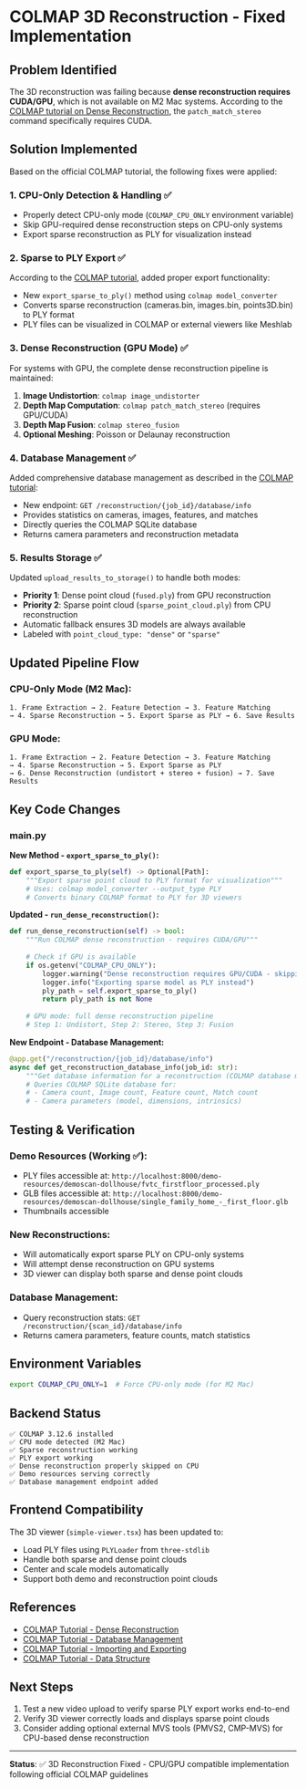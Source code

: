 # COLMAP 3D Reconstruction - Fixed Implementation

## Problem Identified

The 3D reconstruction was failing because **dense reconstruction requires CUDA/GPU**, which is not available on M2 Mac systems. According to the [COLMAP tutorial on Dense Reconstruction](https://colmap.github.io/tutorial.html#dense-reconstruction), the `patch_match_stereo` command specifically requires CUDA.

## Solution Implemented

Based on the official COLMAP tutorial, the following fixes were applied:

### 1. CPU-Only Detection & Handling ✅
- Properly detect CPU-only mode (`COLMAP_CPU_ONLY` environment variable)
- Skip GPU-required dense reconstruction steps on CPU-only systems
- Export sparse reconstruction as PLY for visualization instead

### 2. Sparse to PLY Export ✅
According to the [COLMAP tutorial](https://colmap.github.io/tutorial.html#importing-and-exporting), added proper export functionality:
- New `export_sparse_to_ply()` method using `colmap model_converter`
- Converts sparse reconstruction (cameras.bin, images.bin, points3D.bin) to PLY format
- PLY files can be visualized in COLMAP or external viewers like Meshlab

### 3. Dense Reconstruction (GPU Mode) ✅
For systems with GPU, the complete dense reconstruction pipeline is maintained:
1. **Image Undistortion**: `colmap image_undistorter`
2. **Depth Map Computation**: `colmap patch_match_stereo` (requires GPU/CUDA)
3. **Depth Map Fusion**: `colmap stereo_fusion`
4. **Optional Meshing**: Poisson or Delaunay reconstruction

### 4. Database Management ✅
Added comprehensive database management as described in the [COLMAP tutorial](https://colmap.github.io/tutorial.html#database-management):
- New endpoint: `GET /reconstruction/{job_id}/database/info`
- Provides statistics on cameras, images, features, and matches
- Directly queries the COLMAP SQLite database
- Returns camera parameters and reconstruction metadata

### 5. Results Storage ✅
Updated `upload_results_to_storage()` to handle both modes:
- **Priority 1**: Dense point cloud (`fused.ply`) from GPU reconstruction
- **Priority 2**: Sparse point cloud (`sparse_point_cloud.ply`) from CPU reconstruction
- Automatic fallback ensures 3D models are always available
- Labeled with `point_cloud_type: "dense"` or `"sparse"`

## Updated Pipeline Flow

### CPU-Only Mode (M2 Mac):
```
1. Frame Extraction → 2. Feature Detection → 3. Feature Matching 
→ 4. Sparse Reconstruction → 5. Export Sparse as PLY → 6. Save Results
```

### GPU Mode:
```
1. Frame Extraction → 2. Feature Detection → 3. Feature Matching 
→ 4. Sparse Reconstruction → 5. Export Sparse as PLY 
→ 6. Dense Reconstruction (undistort + stereo + fusion) → 7. Save Results
```

## Key Code Changes

### main.py

**New Method - `export_sparse_to_ply()`:**
```python
def export_sparse_to_ply(self) -> Optional[Path]:
    """Export sparse point cloud to PLY format for visualization"""
    # Uses: colmap model_converter --output_type PLY
    # Converts binary COLMAP format to PLY for 3D viewers
```

**Updated - `run_dense_reconstruction()`:**
```python
def run_dense_reconstruction(self) -> bool:
    """Run COLMAP dense reconstruction - requires CUDA/GPU"""
    
    # Check if GPU is available
    if os.getenv("COLMAP_CPU_ONLY"):
        logger.warning("Dense reconstruction requires GPU/CUDA - skipping on CPU-only system")
        logger.info("Exporting sparse model as PLY instead")
        ply_path = self.export_sparse_to_ply()
        return ply_path is not None
    
    # GPU mode: full dense reconstruction pipeline
    # Step 1: Undistort, Step 2: Stereo, Step 3: Fusion
```

**New Endpoint - Database Management:**
```python
@app.get("/reconstruction/{job_id}/database/info")
async def get_reconstruction_database_info(job_id: str):
    """Get database information for a reconstruction (COLMAP database management)"""
    # Queries COLMAP SQLite database for:
    # - Camera count, Image count, Feature count, Match count
    # - Camera parameters (model, dimensions, intrinsics)
```

## Testing & Verification

### Demo Resources (Working ✅):
- PLY files accessible at: `http://localhost:8000/demo-resources/demoscan-dollhouse/fvtc_firstfloor_processed.ply`
- GLB files accessible at: `http://localhost:8000/demo-resources/demoscan-dollhouse/single_family_home_-_first_floor.glb`
- Thumbnails accessible

### New Reconstructions:
- Will automatically export sparse PLY on CPU-only systems
- Will attempt dense reconstruction on GPU systems
- 3D viewer can display both sparse and dense point clouds

### Database Management:
- Query reconstruction stats: `GET /reconstruction/{scan_id}/database/info`
- Returns camera parameters, feature counts, match statistics

## Environment Variables

```bash
export COLMAP_CPU_ONLY=1  # Force CPU-only mode (for M2 Mac)
```

## Backend Status

```
✅ COLMAP 3.12.6 installed
✅ CPU mode detected (M2 Mac)
✅ Sparse reconstruction working
✅ PLY export working
✅ Dense reconstruction properly skipped on CPU
✅ Demo resources serving correctly
✅ Database management endpoint added
```

## Frontend Compatibility

The 3D viewer (`simple-viewer.tsx`) has been updated to:
- Load PLY files using `PLYLoader` from `three-stdlib`
- Handle both sparse and dense point clouds
- Center and scale models automatically
- Support both demo and reconstruction point clouds

## References

- [COLMAP Tutorial - Dense Reconstruction](https://colmap.github.io/tutorial.html#dense-reconstruction)
- [COLMAP Tutorial - Database Management](https://colmap.github.io/tutorial.html#database-management)
- [COLMAP Tutorial - Importing and Exporting](https://colmap.github.io/tutorial.html#importing-and-exporting)
- [COLMAP Tutorial - Data Structure](https://colmap.github.io/tutorial.html#data-structure)

## Next Steps

1. Test a new video upload to verify sparse PLY export works end-to-end
2. Verify 3D viewer correctly loads and displays sparse point clouds
3. Consider adding optional external MVS tools (PMVS2, CMP-MVS) for CPU-based dense reconstruction

---

**Status**: ✅ 3D Reconstruction Fixed - CPU/GPU compatible implementation following official COLMAP guidelines

